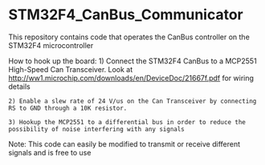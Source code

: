# STM32F4_CanBus_Communicator
This repository contains code that operates the CanBus controller on the STM32F4 microcontroller

How to hook up the board:
	1) Connect the STM32F4 CanBus to a MCP2551 High-Speed Can Transceiver.
	   Look at http://ww1.microchip.com/downloads/en/DeviceDoc/21667f.pdf for wiring details
	
	2) Enable a slew rate of 24 V/us on the Can Transceiver by connecting RS to GND through a 10K resistor.  

	3) Hookup the MCP2551 to a differential bus in order to reduce the possibility of noise interfering with any signals

Note: This code can easily be modified to transmit or receive different signals and is free to use